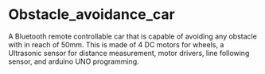 # Obstacle_avoidance_car
A Bluetooth remote controllable car that is capable of avoiding any obstacle with in reach of 50mm. This is made of 4 DC motors for wheels, a Ultrasonic sensor for distance measurement, motor drivers,  line following sensor, and arduino UNO programming.

